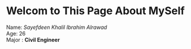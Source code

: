 # Welcom to This Page About MySelf
Name: *Sayefdeen Khalil Ibrahim Alrawad*\
Age: 26 \
Major : **Civil Engineer**
